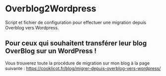 # Overblog2Wordpress
Script et fichier de configuration pour effectuer une migration depuis Overblog vers Wordpress.

## Pour ceux qui souhaitent transférer leur blog OverBlog sur un WordPress !

Vous trouverez toute la procédure de migration sur mon blog à la page suivante : https://cooklicot.fr/blog/migrer-depuis-overblog-vers-wordpress/
